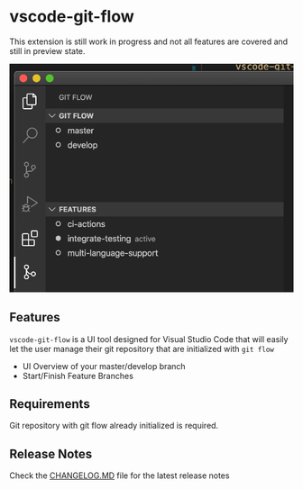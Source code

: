 # vscode-git-flow

This extension is still work in progress and not all features are covered and still in preview state. 

![](https://github.com/PsykoSoldi3r/vscode-git-flow/blob/master/screenshots/screenshot-v0.1.0.png?raw=true)

## Features

`vscode-git-flow` is a UI tool designed for Visual Studio Code that will easily let the user manage their git repository that are initialized with `git flow`

* UI Overview of your master/develop branch
* Start/Finish Feature Branches

## Requirements

Git repository with git flow already initialized is required.

<!-- ## Extension Settings

Include if your extension adds any VS Code settings through the `contributes.configuration` extension point.

For example:

This extension contributes the following settings:

* `myExtension.enable`: enable/disable this extension
* `myExtension.thing`: set to `blah` to do something

## Known Issues

Calling out known issues can help limit users opening duplicate issues against your extension. -->

## Release Notes

Check the [CHANGELOG.MD](https://github.com/PsykoSoldi3r/vscode-git-flow/blob/master/CHANGELOG.md) file for the latest release notes